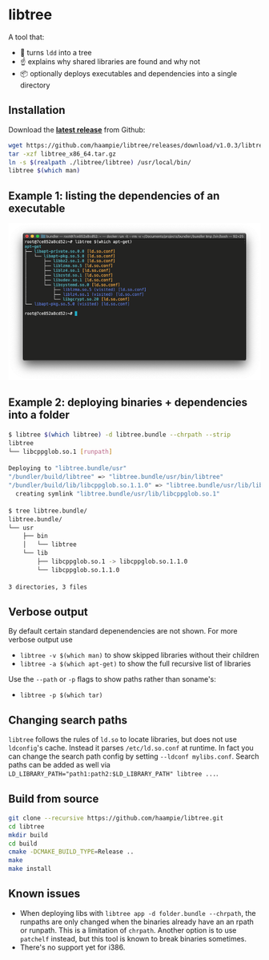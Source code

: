 # libtree

A tool that:
- :deciduous_tree: turns `ldd` into a tree
- :point_up: explains why shared libraries are found and why not
- :package: optionally deploys executables and dependencies into a single directory

## Installation
Download the [**latest release**](https://github.com/haampie/libtree/releases) from Github:

```bash
wget https://github.com/haampie/libtree/releases/download/v1.0.3/libtree_x86_64.tar.gz
tar -xzf libtree_x86_64.tar.gz
ln -s $(realpath ./libtree/libtree) /usr/local/bin/
libtree $(which man)
```

## Example 1: listing the dependencies of an executable

![example](doc/screenshot.png)

## Example 2: deploying binaries + dependencies into a folder
```bash
$ libtree $(which libtree) -d libtree.bundle --chrpath --strip
libtree
└── libcppglob.so.1 [runpath]

Deploying to "libtree.bundle/usr"
"/bundler/build/libtree" => "libtree.bundle/usr/bin/libtree"
"/bundler/build/lib/libcppglob.so.1.1.0" => "libtree.bundle/usr/lib/libcppglob.so.1.1.0"
  creating symlink "libtree.bundle/usr/lib/libcppglob.so.1"

$ tree libtree.bundle/
libtree.bundle/
└── usr
    ├── bin
    │   └── libtree
    └── lib
        ├── libcppglob.so.1 -> libcppglob.so.1.1.0
        └── libcppglob.so.1.1.0

3 directories, 3 files
```

## Verbose output
By default certain standard depenendencies are not shown. For more verbose output use
-  `libtree -v $(which man)` to show skipped libraries without their children
-  `libtree -a $(which apt-get)` to show the full recursive list of libraries

Use the `--path` or `-p` flags to show paths rather than soname's:

- `libtree -p $(which tar)`

## Changing search paths
`libtree` follows the rules of `ld.so` to locate libraries, but does not use `ldconfig`'s
cache. Instead it parses `/etc/ld.so.conf` at runtime. In fact you can change the search
path config by setting `--ldconf mylibs.conf`. Search paths can be added as well via 
`LD_LIBRARY_PATH="path1:path2:$LD_LIBRARY_PATH" libtree ...`.

## Build from source 
```bash
git clone --recursive https://github.com/haampie/libtree.git
cd libtree
mkdir build
cd build
cmake -DCMAKE_BUILD_TYPE=Release ..
make
make install
```

## Known issues
- When deploying libs with `libtree app -d folder.bundle --chrpath`, the runpaths are only
  changed when the binaries already have an an rpath or runpath. This is a limitation of
  `chrpath`. Another option is to use `patchelf` instead, but this tool is known to break
  binaries sometimes.
- There's no support yet for i386.
